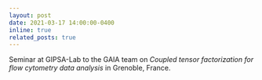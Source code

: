 ```yaml
---
layout: post
date: 2021-03-17 14:00:00-0400
inline: true
related_posts: true
---
```


Seminar at GIPSA-Lab to the GAIA team on <i>Coupled tensor factorization for flow cytometry data analysis</i> in Grenoble, France.